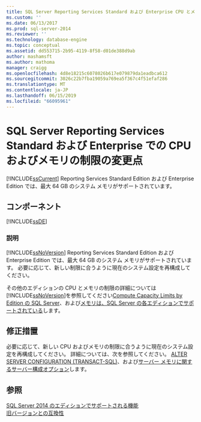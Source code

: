 ```yaml
---
title: SQL Server Reporting Services Standard および Enterprise CPU とメモリの制限に変更点 |Microsoft Docs
ms.custom: ''
ms.date: 06/13/2017
ms.prod: sql-server-2014
ms.reviewer: ''
ms.technology: database-engine
ms.topic: conceptual
ms.assetid: dd553715-2b95-4119-8f58-d01de388d9ab
author: mashamsft
ms.author: mathoma
manager: craigg
ms.openlocfilehash: 4d8e18215c6078026b617e079879da1eadbca612
ms.sourcegitcommit: 3026c22b7fba19059a769ea5f367c4f51efaf286
ms.translationtype: MT
ms.contentlocale: ja-JP
ms.lasthandoff: 06/15/2019
ms.locfileid: "66095961"
---
```

# <a name="changes-to-cpu-and-memory-limits-for-sql-server-reporting-services-standard-and-enterprise"></a>SQL Server Reporting Services Standard および Enterprise での CPU およびメモリの制限の変更点
  [!INCLUDE[ssCurrent](../../includes/sscurrent-md.md)] Reporting Services Standard Edition および Enterprise Edition では、最大 64 GB のシステム メモリがサポートされています。  
  
## <a name="component"></a>コンポーネント  
 [!INCLUDE[ssDE](../../includes/ssde-md.md)]  
  
### <a name="description"></a>説明  
 [!INCLUDE[ssNoVersion](../../includes/ssnoversion-md.md)] Reporting Services Standard Edition および Enterprise Edition では、最大 64 GB のシステム メモリがサポートされています。 必要に応じて、新しい制限に合うように現在のシステム設定を再構成してください。  
  
 その他のエディションの CPU とメモリの制限の詳細については[!INCLUDE[ssNoVersion](../../includes/ssnoversion-md.md)]を参照してください[Compute Capacity Limits by Edition の SQL Server](../compute-capacity-limits-by-edition-of-sql-server.md)、および[メモリは、SQL Server の各エディションでサポートされている](https://go.microsoft.com/fwlink/?LinkId=212633)します。  
  
## <a name="corrective-action"></a>修正措置  
 必要に応じて、新しい CPU およびメモリの制限に合うように現在のシステム設定を再構成してください。 詳細については、次を参照してください。 [ALTER SERVER CONFIGURATION &#40;TRANSACT-SQL&#41;](/sql/t-sql/statements/alter-server-configuration-transact-sql)、および[サーバー メモリに関するサーバー構成オプション](../../database-engine/configure-windows/server-memory-server-configuration-options.md)します。  
  
## <a name="see-also"></a>参照  
 [SQL Server 2014 のエディションでサポートされる機能](../../../2014/getting-started/features-supported-by-the-editions-of-sql-server-2014.md)   
 [旧バージョンとの互換性](../../../2014/getting-started/backward-compatibility.md)  
  
  
